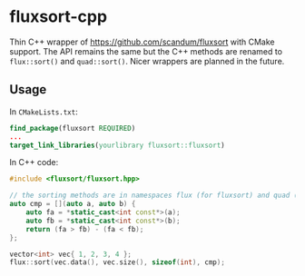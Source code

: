 # fluxsort-cpp

Thin C++ wrapper of https://github.com/scandum/fluxsort with CMake support.
The API remains the same but the C++ methods are renamed to `flux::sort()` and `quad::sort()`. Nicer wrappers are planned in the future.

## Usage

In `CMakeLists.txt`:
```cmake
find_package(fluxsort REQUIRED)
...
target_link_libraries(yourlibrary fluxsort::fluxsort)
```

In C++ code:
```cpp
#include <fluxsort/fluxsort.hpp>

// the sorting methods are in namespaces flux (for fluxsort) and quad (for quadsort)
auto cmp = [](auto a, auto b) {
    auto fa = *static_cast<int const*>(a);
    auto fb = *static_cast<int const*>(b);
    return (fa > fb) - (fa < fb);
};

vector<int> vec{ 1, 2, 3, 4 };
flux::sort(vec.data(), vec.size(), sizeof(int), cmp);
```
